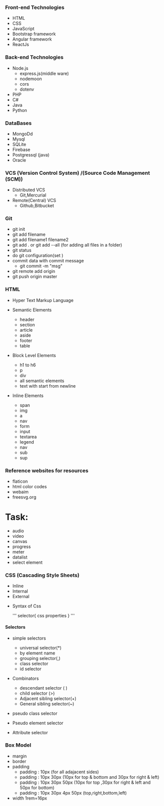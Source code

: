 ### Front-end Technologies

- HTML
- CSS
- JavaScript
- Bootstrap framework
- Angular framework
- ReactJs

### Back-end Technologies

- Node.js
	- express.js(middle ware)
	- nodemoon
	- cors
	- dotenv
- PHP
- C#
- Java
- Python 

### DataBases

- MongoDd
- Mysql
- SQLite
- Firebase
- Postgressql (java)
- Oracle

### VCS (Version Control System) /(Source Code Management (SCM))

- Distributed VCS
	- Git,Mercurial
- Remote(Central) VCS
	- Github,Bitbucket

### Git
- git init
- git add filename
- git add filename1 filename2 
- git add . or git add --all   (for adding all files in a folder)
- git status
- do git configuration(set )
- commit data with commit message
	- git commit -m "msg" 
- git remote add origin <link>
- git push origin master


### HTML

- Hyper Text Markup Language
- Semantic Elements
	- header
	- section
	- article
	- aside
	- footer
	- table

- Block Level Elements
	- h1 to h6
	- p 
	- div
	- all semantic elements
	- text with start from newline

- Inline Elements
	- span
	- img
	- a
	- nav
	- form
	- input
	- textarea
	- legend
	- nav
	- sub
	- sup

### Reference websites for resources
- flaticon
- html color codes
- webaim
- freesvg.org

Task:
====

- audio
- video
- canvas
- progress
- meter
- datalist
- select element

### CSS (Cascading Style Sheets)

- Inline 
- Internal
- External

+ Syntax of Css

	'''
	selector{
			css properties
	}
	'''
#### Selectors
 + simple selectors
	- universal selector(*)
	- by element name
	- grouping selector(,)
	- class selector
	- id selector

+ Combinators
	- descendant selector ( )
	- child selector (>)
	- Adjacent sibling selector(+)
	- General sibling selector(~)

+ pseudo class selector
+ Pseudo element selector
+ Attribute selector

### Box Model

+ margin
+ border
+ padding
	- padding : 10px (for all adajacent sides)
	- padding : 10px 30px (10px for top & bottom and 30px for right & left)
	- padding : 10px 30px 50px (10px for top ,30px for right & left and 50px for bottom)
	- padding : 10px 30px 4px 50px (top,right,bottom,left)
+ width
1rem=16px